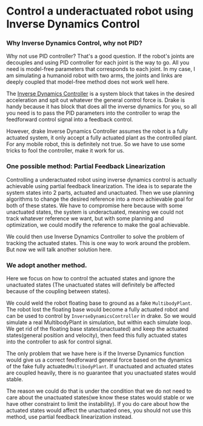 # Control a underactuated robot using Inverse Dynamics Control

### Why Inverse Dynamics Control, why not PID?

Why not use PID controller? That's a good question. If the robot's joints are decouples and using PID controller for each joint is the way to go. All you need is model-free parameters that corresponds to each joint. In my case, I am simulating a humanoid robot with two arms, the joints and links are deeply coupled that model-free method does not work well here.

The [Inverse Dynamics Controller](https://drake.mit.edu/doxygen_cxx/classdrake_1_1systems_1_1controllers_1_1_inverse_dynamics_controller.html#details) is a system block that takes in the desired acceleration and spit out whatever the general control force is. Drake is handy because it has block that does all the inverse dynamics for you, so all you need is to pass the PID parameters into the controller to wrap the feedforward control signal into a feedback control.

However, drake Inverse Dynamics Controller assumes the robot is a fully actuated system, it only accept a fully actuated plant as the controlled plant. For any mobile robot, this is definitely not true. So we have to use some tricks to fool the controller, make it work for us.

### One possible method: Partial Feedback Linearization

Controlling a underactuated robot using inverse dynamics control is actually achievable using partial feedback linearization. The idea is to separate the system states into 2 parts, actuated and unactuated. Then we use planning algorithms to change the desired reference into a more achievable goal for both of these states. We have to compromise here because with some unactuated states, the system is underactuated, meaning we could not track whatever reference we want, but with some planning and optimization, we could modify the reference to make the goal achievable. 

We could then use Inverse Dynamics Controller to solve the problem of tracking the actuated states. This is one way to work around the problem. But now we will talk another solution here.

### We adopt another method.

Here we focus on how to control the actuated states and ignore the unactuated states \(The unactuated states will definitely be affected because of the coupling between states\).

We could weld the robot floating base to ground as a fake `MultibodyPlant`. The robot lost the floating base would become a fully actuated robot and can be used to control by `InverseDynamicsController` in drake. So we would simulate a real MultibodyPlant in simulation, but within each simulate loop. We get rid of the floating base states\(unactuated\) and keep the actuated states\(general position and velocity\), then feed this fully actuated states into the controller to ask for control signal.

The only problem that we have here is if the Inverse Dynamics function would give us a correct feedforward general force based on the dynamics of the fake fully actuated`MultibodyPlant`. If unactuated and actuated states are coupled heavily, there is no guarantee that you unactuated states would stable.

The reason we could do that is under the condition that we do not need to care about the unactuated states\(we know these states would stable or we have other constraint to limit the instability\). If you do care about how the actuated states would affect the unactuated ones, you should not use this method, use partial feedback linearization instead.

